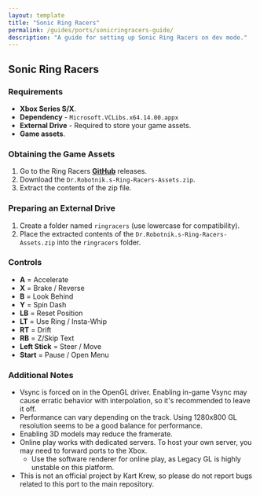 ```yaml
---
layout: template
title: "Sonic Ring Racers"
permalink: /guides/ports/sonicringracers-guide/
description: "A guide for setting up Sonic Ring Racers on dev mode."
---
```


## Sonic Ring Racers

### Requirements
- **Xbox Series S/X**.
- **Dependency** - `Microsoft.VCLibs.x64.14.00.appx`
- **External Drive** - Required to store your game assets.
- **Game assets**.

### Obtaining the Game Assets  
1. Go to the Ring Racers **[GitHub](https://github.com/KartKrewDev/RingRacers/releases/tag/v2.3)** releases.  
2. Download the `Dr.Robotnik.s-Ring-Racers-Assets.zip`.  
3. Extract the contents of the zip file.  

### Preparing an External Drive  
1. Create a folder named `ringracers` (use lowercase for compatibility).  
2. Place the extracted contents of the `Dr.Robotnik.s-Ring-Racers-Assets.zip` into the `ringracers` folder.  

### Controls  
- **A** = Accelerate  
- **X** = Brake / Reverse  
- **B** = Look Behind  
- **Y** = Spin Dash  
- **LB** = Reset Position  
- **LT** = Use Ring / Insta-Whip  
- **RT** = Drift  
- **RB** = Z/Skip Text  
- **Left Stick** = Steer / Move  
- **Start** = Pause / Open Menu  

### Additional Notes  
- Vsync is forced on in the OpenGL driver. Enabling in-game Vsync may cause erratic behavior with interpolation, so it's recommended to leave it off.  
- Performance can vary depending on the track. Using 1280x800 GL resolution seems to be a good balance for performance.  
- Enabling 3D models may reduce the framerate.  
- Online play works with dedicated servers. To host your own server, you may need to forward ports to the Xbox.  
   - Use the software renderer for online play, as Legacy GL is highly unstable on this platform.  
- This is not an official project by Kart Krew, so please do not report bugs related to this port to the main repository.